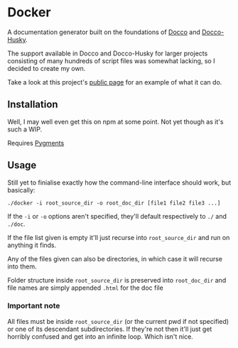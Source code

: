# Docker

A documentation generator built on the foundations of [Docco](http://jashkenas.github.com/docco/) and [Docco-Husky](https://github.com/mbrevoort/docco-husky).

The support available in Docco and Docco-Husky for larger projects consisting of many hundreds of script files was somewhat lacking, so I decided to create my own.

Take a look at this project's [public page](http://jbt.github.com/docker) for an example of what it can do.

## Installation

Well, I may well even get this on npm at some point. Not yet though as it's such a WIP.

Requires [Pygments](http://pygments.org/)

## Usage

Still yet to finialise exactly how the command-line interface should work, but basically:

```
./docker -i root_source_dir -o root_doc_dir [file1 file2 file3 ...]
```

If the `-i` or `-o` options aren't specified, they'll default respectively to `./` and `./doc`.

If the file list given is empty it'll just recurse into `root_source_dir` and run on anything it finds.

Any of the files given can also be directories, in which case it will recurse into them.

Folder structure inside `root_source_dir` is preserved into `root_doc_dir` and file names are simply appended `.html` for the doc file

### Important note

All files must be inside `root_source_dir` (or the current pwd if not specified) or one of its descendant subdirectories. If they're not then it'll just get horribly confused and get into an infinite loop. Which isn't nice.